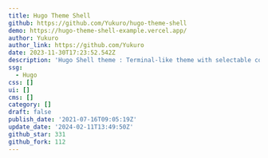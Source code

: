```yaml
---
title: Hugo Theme Shell
github: https://github.com/Yukuro/hugo-theme-shell
demo: https://hugo-theme-shell-example.vercel.app/
author: Yukuro
author_link: https://github.com/Yukuro
date: 2023-11-30T17:23:52.542Z
description: 'Hugo Shell theme : Terminal-like theme with selectable color schemes.'
ssg:
  - Hugo
css: []
ui: []
cms: []
category: []
draft: false
publish_date: '2021-07-16T09:05:19Z'
update_date: '2024-02-11T13:49:50Z'
github_star: 331
github_fork: 112
---
```

